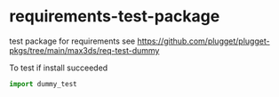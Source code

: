 # requirements-test-package
test package for requirements
see https://github.com/plugget/plugget-pkgs/tree/main/max3ds/req-test-dummy

To test if install succeeded
```python
import dummy_test
```
